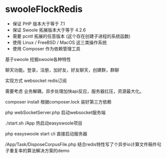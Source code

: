# swooleFlockRedis

* 保证 PHP 版本大于等于 7.1
* 保证 Swoole 拓展版本大于等于 4.2.6
* 需要 pcntl 拓展的任意版本  (这个存在创建子进程的系统函数)
* 使用 Linux / FreeBSD / MacOS 这三类操作系统
* 使用 Composer 作为依赖管理工具


基于swoole  挖掘swoole各种特性

聊天功能。登录，注册，加好友，好友聊天，创建群，群聊

实现方式  websocket  redis订阅  

需要考虑  业务解耦，异步处理加快api反应，服务器扛压，资源最大化。

composer install   根据composer.lock 装好第三方依赖

php webSocketServer.php  启动websocket服务端

./start.sh /App      热启动easyswoole项目

php easyswoole start  cli 直接启动服务器


/App/Task/DisposeCorpusFile.php  结合redis特性写了个异步io计算文件稿件句子重复率的算法解决方案的demo


